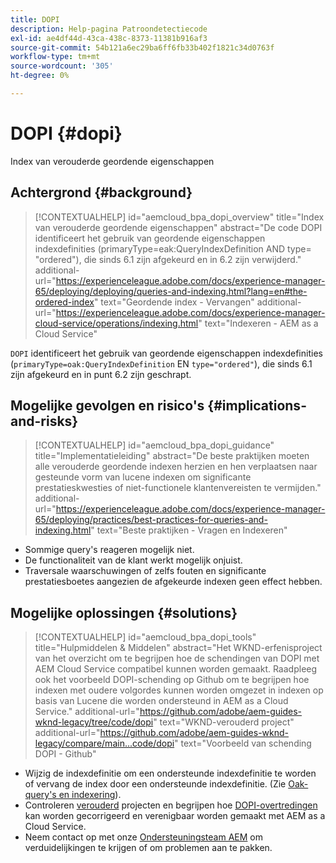 ```yaml
---
title: DOPI
description: Help-pagina Patroondetectiecode
exl-id: ae4df44d-43ca-438c-8373-11381b916af3
source-git-commit: 54b121a6ec29ba6ff6fb33b402f1821c34d0763f
workflow-type: tm+mt
source-wordcount: '305'
ht-degree: 0%

---
```


# DOPI {#dopi}

Index van verouderde geordende eigenschappen

## Achtergrond {#background}

>[!CONTEXTUALHELP]
>id="aemcloud_bpa_dopi_overview"
>title="Index van verouderde geordende eigenschappen"
>abstract="De code DOPI identificeert het gebruik van geordende eigenschappen indexdefinities (primaryType=eak:QueryIndexDefinition AND type= &quot;ordered&quot;), die sinds 6.1 zijn afgekeurd en in 6.2 zijn verwijderd."
>additional-url="https://experienceleague.adobe.com/docs/experience-manager-65/deploying/deploying/queries-and-indexing.html?lang=en#the-ordered-index" text="Geordende index - Vervangen"
>additional-url="https://experienceleague.adobe.com/docs/experience-manager-cloud-service/operations/indexing.html" text="Indexeren - AEM as a Cloud Service"

`DOPI` identificeert het gebruik van geordende eigenschappen indexdefinities (`primaryType=oak:QueryIndexDefinition` EN `type="ordered"`), die sinds 6.1 zijn afgekeurd en in punt 6.2 zijn geschrapt.

## Mogelijke gevolgen en risico&#39;s {#implications-and-risks}

>[!CONTEXTUALHELP]
>id="aemcloud_bpa_dopi_guidance"
>title="Implementatieleiding"
>abstract="De beste praktijken moeten alle verouderde geordende indexen herzien en hen verplaatsen naar gesteunde vorm van lucene indexen om significante prestatieskwesties of niet-functionele klantenvereisten te vermijden."
>additional-url="https://experienceleague.adobe.com/docs/experience-manager-65/deploying/practices/best-practices-for-queries-and-indexing.html" text="Beste praktijken - Vragen en Indexeren"

* Sommige query&#39;s reageren mogelijk niet.
* De functionaliteit van de klant werkt mogelijk onjuist.
* Traversale waarschuwingen of zelfs fouten en significante prestatiesboetes aangezien de afgekeurde indexen geen effect hebben.

## Mogelijke oplossingen {#solutions}

>[!CONTEXTUALHELP]
>id="aemcloud_bpa_dopi_tools"
>title="Hulpmiddelen &amp; Middelen"
>abstract="Het WKND-erfenisproject van het overzicht om te begrijpen hoe de schendingen van DOPI met AEM Cloud Service compatibel kunnen worden gemaakt. Raadpleeg ook het voorbeeld DOPI-schending op Github om te begrijpen hoe indexen met oudere volgordes kunnen worden omgezet in indexen op basis van Lucene die worden ondersteund in AEM as a Cloud Service."
>additional-url="https://github.com/adobe/aem-guides-wknd-legacy/tree/code/dopi" text="WKND-verouderd project"
>additional-url="https://github.com/adobe/aem-guides-wknd-legacy/compare/main...code/dopi" text="Voorbeeld van schending DOPI - Github"

* Wijzig de indexdefinitie om een ondersteunde indexdefinitie te worden of vervang de index door een ondersteunde indexdefinitie. (Zie [Oak-query&#39;s en indexering](https://experienceleague.adobe.com/docs/experience-manager-65/deploying/deploying/queries-and-indexing.html)).
* Controleren [verouderd](https://github.com/adobe/aem-guides-wknd-legacy/tree/code/dopi) projecten en begrijpen hoe [DOPI-overtredingen](https://github.com/adobe/aem-guides-wknd-legacy/compare/main...code/dopi) kan worden gecorrigeerd en verenigbaar worden gemaakt met AEM as a Cloud Service.
* Neem contact op met onze [Ondersteuningsteam AEM](https://helpx.adobe.com/enterprise/using/support-for-experience-cloud.html) om verduidelijkingen te krijgen of om problemen aan te pakken.

